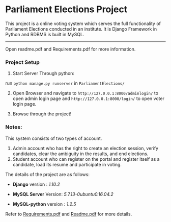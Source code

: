 # Parliament Elections Project

This project is a online voting system which serves the full functionality of Parliament Elections conducted in an institute. It is Django Framework in Python and RDBMS is built in MySQL.

--------

Open readme.pdf and Requirements.pdf for more information.






### Project Setup
1. Start Server Through python:

run `python manage.py runserver` in `ParliamentElections/`

2. Open Browser and navigate to `http://127.0.0.1:8000/adminlogin/` to open admin login page and `http://127.0.0.1:8000/login/` to open voter login page.

3. Browse through the project!

### Notes:
This system consists of two types of account.
1. Admin account who has the right to create an election session, verify
candidates, clear the ambiguity in the results, and end elections.
2. Student account who can register on the portal and register itself as a
candidate, load its resume and participate in voting.

The details of the project are as follows:

* **Django** version : *1.10.2*

* **MySQL Server** Version: *5.7.13-0ubuntu0.16.04.2*

* **MySQL-python** version : *1.2.5*

Refer to [Requirements.pdf](https://github.com/interritus1996/dbms-project-parliament-elections/blob/master/Requirements.pdf) and [Readme.pdf](https://github.com/interritus1996/dbms-project-parliament-elections/blob/master/readme.pdf) for more details.
